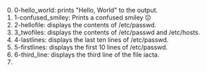0. 0-hello_world: prints "Hello, World" to the output.
1. 1-confused_smiley: Prints a confused smiley 😕
2. 2-hellofile: displays the contents of /etc/passwd.
3. 3_twofiles: displays the contents of /etc/passwd and /etc/hosts.
4. 4-lastlines: displays the last ten lines of /etc/passwd.
5. 5-firstlines: displays the first 10 lines of /etc/passwd.
6. 6-third_line: displays the third line of the file iacta.
7. 
